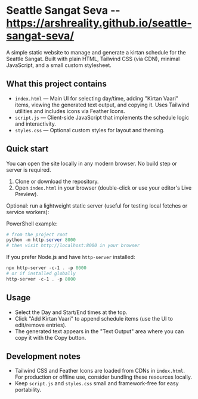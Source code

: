 # Seattle Sangat Seva -- https://arshreality.github.io/seattle-sangat-seva/

A simple static website to manage and generate a kirtan schedule for the Seattle Sangat. Built with plain HTML, Tailwind CSS (via CDN), minimal JavaScript, and a small custom stylesheet.

## What this project contains

- `index.html` — Main UI for selecting day/time, adding "Kirtan Vaari" items, viewing the generated text output, and copying it. Uses Tailwind utilities and includes icons via Feather Icons.
- `script.js` — Client-side JavaScript that implements the schedule logic and interactivity.
- `styles.css` — Optional custom styles for layout and theming.

## Quick start

You can open the site locally in any modern browser. No build step or server is required.

1. Clone or download the repository.
2. Open `index.html` in your browser (double-click or use your editor's Live Preview).

Optional: run a lightweight static server (useful for testing local fetches or service workers):

PowerShell example:

```powershell
# from the project root
python -m http.server 8000
# then visit http://localhost:8000 in your browser
```

If you prefer Node.js and have `http-server` installed:

```powershell
npx http-server -c-1 . -p 8000
# or if installed globally
http-server -c-1 . -p 8000
```

## Usage

- Select the Day and Start/End times at the top.
- Click "Add Kirtan Vaari" to append schedule items (use the UI to edit/remove entries).
- The generated text appears in the "Text Output" area where you can copy it with the Copy button.

## Development notes

- Tailwind CSS and Feather Icons are loaded from CDNs in `index.html`. For production or offline use, consider bundling these resources locally.
- Keep `script.js` and `styles.css` small and framework-free for easy portability.
